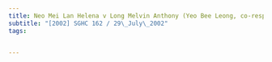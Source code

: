 ```yaml
---
title: Neo Mei Lan Helena v Long Melvin Anthony (Yeo Bee Leong, co-respondent) 
subtitle: "[2002] SGHC 162 / 29\_July\_2002"
tags:


---
```


